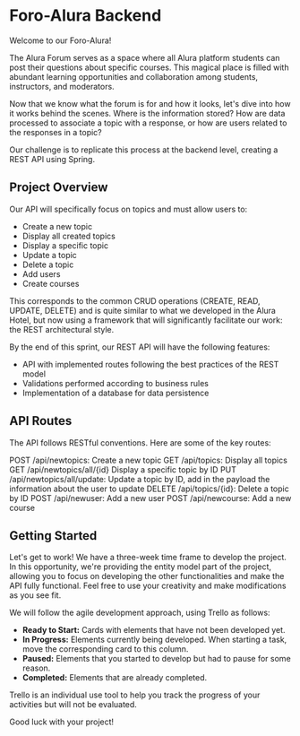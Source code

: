 # Foro-Alura Backend

Welcome to our Foro-Alura!

The Alura Forum serves as a space where all Alura platform students can post their questions about specific courses. This magical place is filled with abundant learning opportunities and collaboration among students, instructors, and moderators.

Now that we know what the forum is for and how it looks, let's dive into how it works behind the scenes. Where is the information stored? How are data processed to associate a topic with a response, or how are users related to the responses in a topic?

Our challenge is to replicate this process at the backend level, creating a REST API using Spring.

## Project Overview

Our API will specifically focus on topics and must allow users to:

- Create a new topic
- Display all created topics
- Display a specific topic
- Update a topic
- Delete a topic
- Add users
- Create courses
  

This corresponds to the common CRUD operations (CREATE, READ, UPDATE, DELETE) and is quite similar to what we developed in the Alura Hotel, but now using a framework that will significantly facilitate our work: the REST architectural style.

By the end of this sprint, our REST API will have the following features:

- API with implemented routes following the best practices of the REST model
- Validations performed according to business rules
- Implementation of a database for data persistence

## API Routes

The API follows RESTful conventions. Here are some of the key routes:

POST /api/newtopics: Create a new topic
GET /api/topics: Display all topics
GET /api/newtopics/all/{id} Display a specific topic by ID
PUT /api/newtopics/all/update: Update a topic by ID, add in the payload the information about the user to update
DELETE /api/topics/{id}: Delete a topic by ID
POST /api/newuser: Add a new user
POST /api/newcourse: Add a new course

## Getting Started

Let's get to work! We have a three-week time frame to develop the project. In this opportunity, we're providing the entity model part of the project, allowing you to focus on developing the other functionalities and make the API fully functional. Feel free to use your creativity and make modifications as you see fit.

We will follow the agile development approach, using Trello as follows:

- **Ready to Start:** Cards with elements that have not been developed yet.
- **In Progress:** Elements currently being developed. When starting a task, move the corresponding card to this column.
- **Paused:** Elements that you started to develop but had to pause for some reason.
- **Completed:** Elements that are already completed.

Trello is an individual use tool to help you track the progress of your activities but will not be evaluated.

Good luck with your project!
